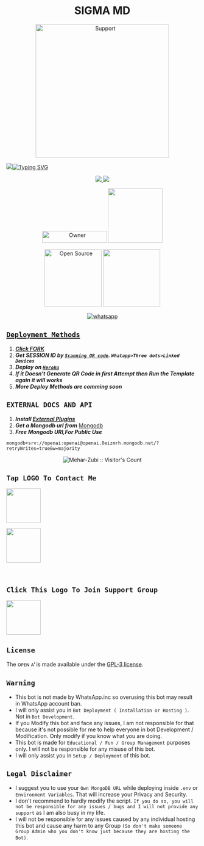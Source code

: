 
<h1 align="center"> SIGMA MD </h1>
</p>
<p align="center">
  <a href="https://www.youtube.com/@InnoxentTech">
    <img alt=Support height="350" src="https://i.imgur.com/t6VBCJL.jpg"> 
    </p>
<a href="https://git.io/typing-svg"><img src="https://git.io/typing-svg"><img src="https://readme-typing-svg.demolab.com?font=Playfair+Display&weight=500&size=30&duration=3000&pause=1000&color=F7F7F7&center=true&width=435&lines=Welcome+To+SIGMA-MD;Multi-Device+Whatsapp+Bot;Developed+By+Maher+Zubair;Released+Date." alt="Typing SVG" /></a>
  </p>

<p align="center">
  <a href="https://github.com/Mehar-Zubi/Open-AI/fork">
    <img src="https://img.shields.io/github/forks/Mehar-Zubi/Open-AI?label=Fork&style=social">
    
    
  <a href="https://github.com/Mehar-Zubi/Open-AI/stargazers">
    <img src="https://img.shields.io/github/stars/Mehar-Zubi/Open-AI?style=social">
  </a>

</p>


<p align="center">
<a href="https://github.com/Mehar-Zubi"><img title="Owner" src="https://img.shields.io/badge/Owner-Maher Zubair-black.svg?style=for-the-badge&logo=github" width="170px" height="31"></a>

 <a href="https://github.com/Mehar-Zubi/Open-AI/blob/main/LICENCE">
<img src='https://img.shields.io/github/license/Mehar-Zubi/Open-AI?color=%231e81b0&style=for-the-badge' width="143px">

<p align="center">
<a href="https://github.com/Mehar-Zubi"><img title="Open Source" src="https://img.shields.io/badge/Open%20Source-YES-black.svg?style=for-the-badge" width="150px"></a>
<a href="https://github.com/Mehar-Zubi"><img title="" src="https://img.shields.io/badge/Maintained-YES-black.svg?style=for-the-badge" width="150px"></a>

<p align="center"> 
  <a aria-label="Join our chats" href="https://chat.whatsapp.com/xxxxxxxxxxxxxxx" target="_blank">
   <img alt="whatsapp" src="https://img.shields.io/badge/Support Group-25D366?style=for-the-badge&logo=whatsapp&logoColor=white" />








## ```Deployment Methods```
1. ***Click [FORK](https://github.com/Mehar-Zubi/Open-AI/fork)***
2. ***Get SESSION ID  by [`Scanning QR code`](https://replit.com/@SuhailTechInfo/Secktor-Bot). `Whatapp>Three dots>Linked Devices`***
3. ***Deploy on [`Heroku`](https://repl.it/github/SuhailTechInfo/Secktor-bot)***
4. ***If it Doesn't Generate QR Code in first Attempt then Run the Template again it will works***
5. ***More Deploy Methods are comming soon***

## ```EXTERNAL DOCS AND API```

1. ***Install [External Plugins](https://github.com/SamPandey001/Secktor-Plugins)***
2. ***Get a Mongodb url from*** [Mongodb](https://account.mongodb.com/)
3. ***Free Mongodb URI,For Public Use***
```
mongodb+srv://openai:openai@openai.0eizmrh.mongodb.net/?retryWrites=true&w=majority
```
<p align="center"><img src="https://profile-counter.glitch.me/{Mehar-Zubi}/count.svg" alt="Mehar-Zubi :: Visitor's Count" /></p>

 ## ```Tap LOGO To Contact Me```
 <p align="centre">
  <a href="mailto:etc@gmail.com">
    <img src="https://i.ibb.co/Kx8NXxT/mail-gmail-22737.png" align="centre" width="90" />
  </a>
</p> 

  <p align="centre">
  <a href="https://wa.me/xxxxxxxxxxxx?text=Hi%20Maher-Zubair%20Sir...%20I%20need%20some%20help%20in%20ᴏᴘᴇɴ-ᴀⁱ%20MD">
    <img src="https://i.ibb.co/2MLVZwm/whatsapp-logo-icon-181644.png" align="centre" width="90" />
  </a>
</p>

<br>

## ```Click This Logo To Join Support Group```
 <p align="centre">
   <a aria-label="Join our chats" href="https://chat.whatsapp.com/xxxxxxxxxxxxxxx" target="_blank">
    <img src="https://i.ibb.co/2MLVZwm/whatsapp-logo-icon-181644.png" align="centre" width="90" />
  </a>
</p>


## ```License```
The ᴏᴘᴇɴ ᴀⁱ is made available under the [GPL-3 license](https://github.com/Mehar-Zubi/Open-AI/blob/main/LICENCE).  


## ```Warning```
- This bot is not made by WhatsApp.inc so overusing this bot may result in WhatsApp account ban.
- I will only assist you in `Bot Deployment ( Installation or Hosting )`. Not in `Bot Development`.
- If you Modify this bot and face any issues, I am not responsible for that because it's not possible for me  to help everyone in bot Development / Modification. Only modify if you know what you are doing.
- This bot is made for `Educational / Fun / Group Management` purposes only. I will not be responsible for any misuse of this bot.
- I will only assist you in `Setup / Deployment` of this bot.


## ```Legal Disclaimer```
- I suggest you to use your `Own MongoDB URL` while deploying inside `.env` or `Environment Variables`. That will increase your Privacy and Security.
- I don't recommend to hardly modify the script. `If you do so, you will not be responsible for any issues / bugs and I will not provide any support` as I am also busy in my life.
- I will not be responsible for any issues caused by any individual hosting this bot and cause any harm to any Group `(So don't make someone Group Admin who you don't know just because they are hosting the Bot)`.
